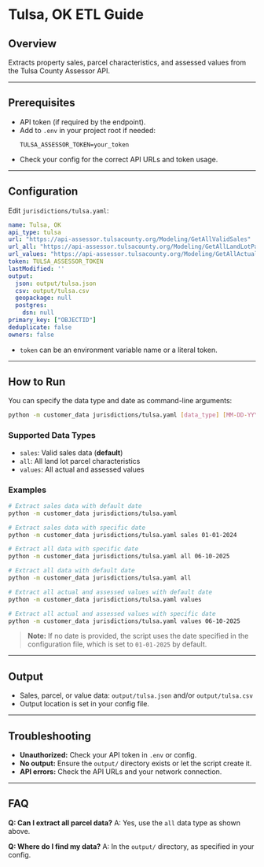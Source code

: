 # Tulsa, OK ETL Guide

## Overview
Extracts property sales, parcel characteristics, and assessed values from the Tulsa County Assessor API.

---

## Prerequisites
- API token (if required by the endpoint).
- Add to `.env` in your project root if needed:
  ```
  TULSA_ASSESSOR_TOKEN=your_token
  ```
- Check your config for the correct API URLs and token usage.

---

## Configuration
Edit `jurisdictions/tulsa.yaml`:
```yaml
name: Tulsa, OK
api_type: tulsa
url: "https://api-assessor.tulsacounty.org/Modeling/GetAllValidSales"
url_all: "https://api-assessor.tulsacounty.org/Modeling/GetAllLandLotParcelCharacteristics"
url_values: "https://api-assessor.tulsacounty.org/Modeling/GetAllActualAndAssessedValues"
token: TULSA_ASSESSOR_TOKEN
lastModified: ''
output:
  json: output/tulsa.json
  csv: output/tulsa.csv
  geopackage: null
  postgres:
    dsn: null
primary_key: ["OBJECTID"]
deduplicate: false
owners: false
```
- `token` can be an environment variable name or a literal token.

---

## How to Run

You can specify the data type and date as command-line arguments:

```sh
python -m customer_data jurisdictions/tulsa.yaml [data_type] [MM-DD-YYYY]
```

### Supported Data Types
- `sales`: Valid sales data (**default**)
- `all`: All land lot parcel characteristics
- `values`: All actual and assessed values

### Examples
```sh
# Extract sales data with default date
python -m customer_data jurisdictions/tulsa.yaml

# Extract sales data with specific date
python -m customer_data jurisdictions/tulsa.yaml sales 01-01-2024

# Extract all data with specific date
python -m customer_data jurisdictions/tulsa.yaml all 06-10-2025

# Extract all data with default date
python -m customer_data jurisdictions/tulsa.yaml all

# Extract all actual and assessed values with default date
python -m customer_data jurisdictions/tulsa.yaml values

# Extract all actual and assessed values with specific date
python -m customer_data jurisdictions/tulsa.yaml values 06-10-2025
```

> **Note:** If no date is provided, the script uses the date specified in the configuration file, which is set to `01-01-2025` by default.

---

## Output
- Sales, parcel, or value data: `output/tulsa.json` and/or `output/tulsa.csv`
- Output location is set in your config file.

---

## Troubleshooting
- **Unauthorized:** Check your API token in `.env` or config.
- **No output:** Ensure the `output/` directory exists or let the script create it.
- **API errors:** Check the API URLs and your network connection.

---

## FAQ
**Q: Can I extract all parcel data?**
A: Yes, use the `all` data type as shown above.

**Q: Where do I find my data?**
A: In the `output/` directory, as specified in your config. 